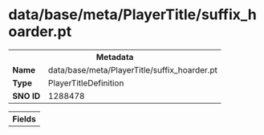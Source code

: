 <h1>data/base/meta/PlayerTitle/suffix_hoarder.pt</h1><table><tr><th colspan="100%">Metadata</th></tr><tr><td><b>Name</b></td><td>data/base/meta/PlayerTitle/suffix_hoarder.pt</td></tr><tr><td><b>Type</b></td><td>PlayerTitleDefinition</td></tr><tr><td><b>SNO ID</b></td><td>1288478</td></tr></table>

<table><tr><th colspan="100%">Fields</th></tr></table>

